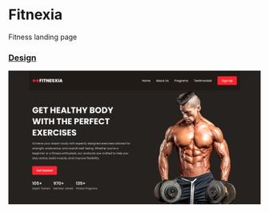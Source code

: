 # Fitnexia
Fitness landing page
### [Design](https://www.figma.com/design/pRqH2Nc9hcmH1GQnFQWYtB/Landing-pages?node-id=1-4&t=5uvAsVJF5IfQqEKN-1)

![Header](https://github.com/Landing-Pages-Irina/Fitnexia/blob/main/Header.png)
